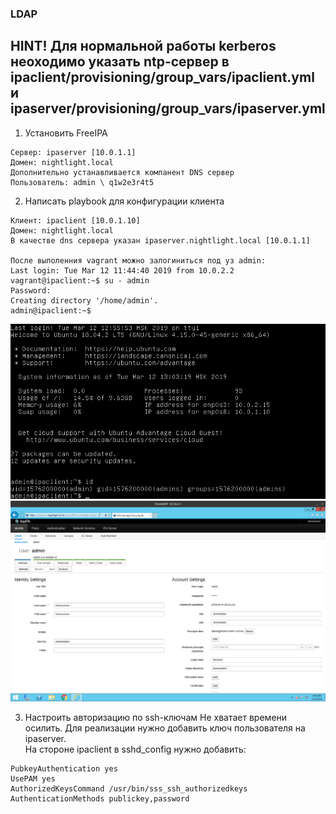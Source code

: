 ### LDAP

## HINT! Для нормальной работы kerberos неоходимо указать ntp-сервер в ipaclient/provisioning/group_vars/ipaclient.yml и ipaserver/provisioning/group_vars/ipaserver.yml

1. Установить FreeIPA
```
Сервер: ipaserver [10.0.1.1]
Домен: nightlight.local
Дополнительно устанавливается компанент DNS сервер
Пользователь: admin \ q1w2e3r4t5
```
2. Написать playbook для конфигурации клиента

```
Клиент: ipaclient [10.0.1.10]
Домен: nightlight.local
В качестве dns сервера указан ipaserver.nightlight.local [10.0.1.1]

После выполенния vagrant можно залогиниться под уз admin:
Last login: Tue Mar 12 11:44:40 2019 from 10.0.2.2
vagrant@ipaclient:~$ su - admin
Password: 
Creating directory '/home/admin'.
admin@ipaclient:~$ 
```
![](ipaclient.png?raw=true) <br>
![](web.png?raw=true) <br>

3. Настроить авторизацию по ssh-ключам
Не хватает времени осилить. Для реализации нужно добавить ключ пользователя на ipaserver. <br>
На стороне ipaclient в sshd_config нужно добавить:<br>
```
PubkeyAuthentication yes
UsePAM yes
AuthorizedKeysCommand /usr/bin/sss_ssh_authorizedkeys
AuthenticationMethods publickey,password
```
